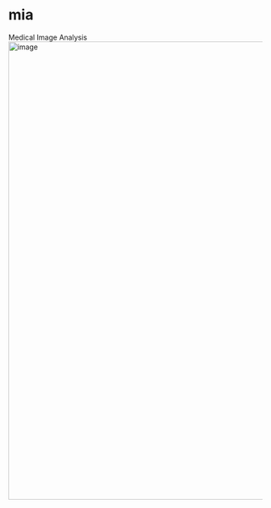 # mia
Medical Image Analysis 
<img width="906" alt="image" src="https://github.com/aasem-research-work/mia/assets/101444683/a279f50e-a573-4c5a-ac1c-95861644f64b">

